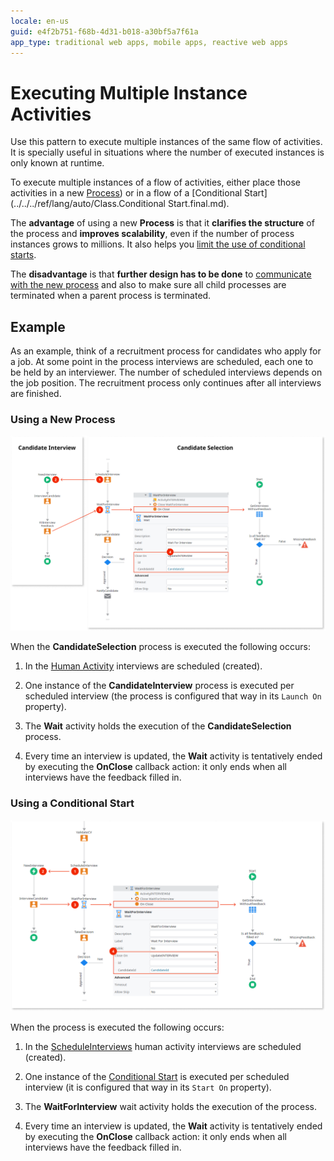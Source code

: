 ```yaml
---
locale: en-us
guid: e4f2b751-f68b-4d31-b018-a30bf5a7f61a
app_type: traditional web apps, mobile apps, reactive web apps
---
```


# Executing Multiple Instance Activities

Use this pattern to execute multiple instances of the same flow of activities. It is specially useful in situations where the number of executed instances is only known at runtime.

To execute multiple instances of a flow of activities, either place those activities in a new [Process](../process.md)) or in a flow of a [Conditional Start](../../../ref/lang/auto/Class.Conditional Start.final.md).

The **advantage** of using a new **Process** is that it **clarifies the structure** of the process and **improves scalability**, even if the number of process instances grows to millions. It also helps you [limit the use of conditional starts](../best-practices/limit-conditional-starts.md).

The **disadvantage** is that **further design has to be done** to [communicate with the new process](process-communicate.md) and also to make sure all child processes are terminated when a parent process is terminated.


## Example

As an example, think of a recruitment process for candidates who apply for a job. At some point in the process interviews are scheduled, each one to be held by an interviewer. The number of scheduled interviews depends on the job position. The recruitment process only continues after all interviews are finished.

### Using a New Process

![](images/multiple-instance-activities-2.png)

When the **CandidateSelection** process is executed the following occurs:

1. In the [Human Activity](<../../../ref/lang/auto/Class.Human Activity.final.md>) interviews are scheduled (created).

2. One instance of the **CandidateInterview** process is executed per scheduled interview (the process is configured that way in its `Launch On` property).

3. The **Wait** activity holds the execution of the **CandidateSelection** process.

4. Every time an interview is updated, the **Wait** activity is tentatively ended by executing the **OnClose** callback action: it only ends when all interviews have the feedback filled in.

### Using a Conditional Start

![](images/multiple-instance-activities-1.png)

When the process is executed the following occurs:

1. In the [ScheduleInterviews](<../../../ref/lang/auto/Class.Human Activity.final.md>) human activity interviews are scheduled (created).

2. One instance of the [Conditional Start](<../../../ref/lang/auto/Class.Conditional Start.final.md>) is executed per scheduled interview (it is configured that way in its `Start On` property).

3. The **WaitForInterview** wait activity holds the execution of the process.

4. Every time an interview is updated, the **Wait** activity is tentatively ended by executing the **OnClose** callback action: it only ends when all interviews have the feedback filled in.
